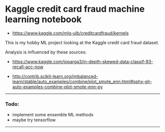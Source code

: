 # Kaggle credit card fraud machine learning notebook

* https://www.kaggle.com/mlg-ulb/creditcardfraud/kernels

This is my hobby ML project looking at the Kaggle credit card fraud dataset.

Analysis is influenced by these sources:
* https://www.kaggle.com/joparga3/in-depth-skewed-data-classif-93-recall-acc-now
    
* http://contrib.scikit-learn.org/imbalanced-learn/stable/auto_examples/combine/plot_smote_enn.html#sphx-glr-auto-examples-combine-plot-smote-enn-py

---
### Todo:

* implement some ensemble ML methods
* maybe try tensorflow

---

